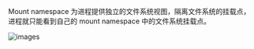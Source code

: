 Mount namespace 为进程提供独立的文件系统视图，隔离文件系统的挂载点，进程就只能看到自己的 mount namespace 中的文件系统挂载点。

![images](http://70data.net/upload/kubernetes/286774-1f3fd2635887f8a2.png)
